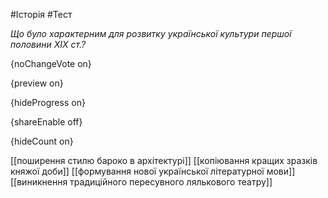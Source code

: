 #Історія #Тест

*Що було характерним для розвитку української культури першої половини ХІХ ст.?*

{noChangeVote on}

{preview on}

{hideProgress on}

{shareEnable off}

{hideCount on}

[[поширення стилю бароко в архітектурі]]
[[копіювання кращих зразків княжої доби]]
[[формування нової української літературної мови]]
[[виникнення традиційного пересувного лялькового театру]]
